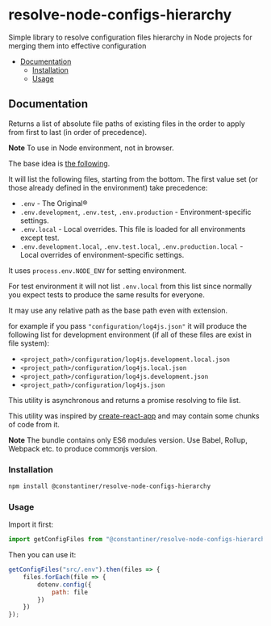 # resolve-node-configs-hierarchy<!-- omit in toc -->

Simple library to resolve configuration files hierarchy in Node projects for merging them into effective configuration

- [Documentation](#documentation)
	- [Installation](#installation)
	- [Usage](#usage)

## Documentation

Returns a list of absolute file paths of existing files in the order to apply from first to last (in order of precedence).

**Note** To use in Node environment, not in browser.

The base idea is [the following](https://github.com/bkeepers/dotenv#what-other-env-files-can-i-use).

It will list the following files, starting from the bottom. The first value set (or those already defined in the environment) take precedence:

* `.env` - The Original®
* `.env.development`, `.env.test`, `.env.production` - Environment-specific settings.
* `.env.local` - Local overrides. This file is loaded for all environments except test.
* `.env.development.local`, `.env.test.local`, `.env.production.local` - Local overrides of environment-specific settings.

It uses `process.env.NODE_ENV` for setting environment.

For test environment it will not list `.env.local` from this list since normally you expect tests to produce the same results for everyone.

It may use any relative path as the base path even with extension.

for example if you pass `"configuration/log4js.json"` it will produce the following list for development environment (if all of these files are exist in file system):

* `<project_path>/configuration/log4js.development.local.json`
* `<project_path>/configuration/log4js.local.json`
* `<project_path>/configuration/log4js.development.json`
* `<project_path>/configuration/log4js.json`

This utility is asynchronous and returns a promise resolving to file list.

This utility was inspired by [create-react-app](https://github.com/facebook/create-react-app) and may contain some chunks of code from it.

**Note** The bundle contains only ES6 modules version. Use Babel, Rollup, Webpack etc. to produce commonjs version.

### Installation

```bash
npm install @constantiner/resolve-node-configs-hierarchy
```

### Usage

Import it first:

```JavaScript
import getConfigFiles from "@constantiner/resolve-node-configs-hierarchy";
```

Then you can use it:

```JavaScript
getConfigFiles("src/.env").then(files => {
	files.forEach(file => {
		dotenv.config({
			path: file
		})
	})
});
```